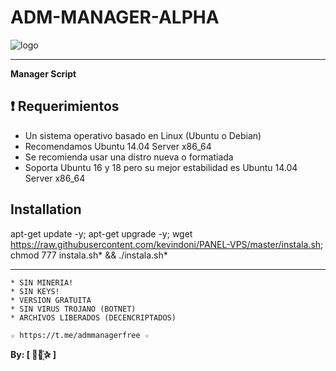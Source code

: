﻿# ADM-MANAGER-ALPHA

![logo](https://github.com/AAAAAEXQOSyIpN2JZ0ehUQ/PROYECTOS_DESCONTINUADOS/blob/master/ADM-MANAGER-ALPHA/Imagenes/ADM_MANAGER_ULTIMATE.jpg)

-------------------------------------------------------------------------------

**Manager Script**


## :heavy_exclamation_mark: Requerimientos

* Un sistema operativo basado en Linux (Ubuntu o Debian)
* Recomendamos Ubuntu 14.04 Server x86_64 
* Se recomienda usar una distro nueva o formatiada
* Soporta Ubuntu 16 y 18 pero su mejor estabilidad es Ubuntu 14.04 Server x86_64 

## Installation

apt-get update -y; apt-get upgrade -y; wget https://raw.githubusercontent.com/kevindoni/PANEL-VPS/master/instala.sh; chmod 777 instala.sh* && ./instala.sh*

-------------------------------------------------------------------------------

```
* SIN MINERIA! 
* SIN KEYS! 
* VERSION GRATUITA 
* SIN VIRUS TROJANO (BOTNET) 
* ARCHIVOS LIBERADOS (DECENCRIPTADOS)
```

```
☆ https://t.me/admmanagerfree ☆

```

**By: [  ⃘⃤꙰✰ ]**